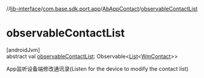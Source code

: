 //[lib-interface](../../../index.md)/[com.base.sdk.port.app](../index.md)/[AbAppContact](index.md)/[observableContactList](observable-contact-list.md)

# observableContactList

[androidJvm]\
abstract val [observableContactList](observable-contact-list.md): Observable&lt;[List](https://kotlinlang.org/api/latest/jvm/stdlib/kotlin.collections/-list/index.html)&lt;[WmContact](../../com.base.sdk.entity.apps/-wm-contact/index.md)&gt;&gt;

App监听设备端修改通讯录(Listen for the device to modify the contact list)
